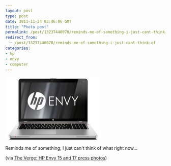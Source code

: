 ```yaml
---
layout: post
type: post
date: 2011-11-24 03:46:06 GMT
title: "Photo post"
permalink: /post/13237440078/reminds-me-of-something-i-just-cant-think-of
redirect_from: 
  - /post/13237440078/reminds-me-of-something-i-just-cant-think-of
categories:
- hp
- envy
- computer
---
```

![](/assets/images/tumblr_lusn2ppjVg1qb098no1_400.jpg)

<p>Reminds me of something, I just can't think of what right now...</p><p>(via <a href="http://www.theverge.com/2011/11/16/2564285/hp-envy-15-and-17-press-photos#2577493">The Verge: HP Envy 15 and 17 press photos</a>)</p>